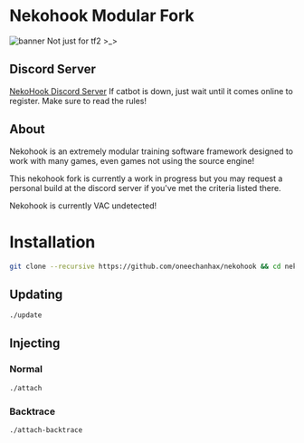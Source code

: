 
# Nekohook Modular Fork
![banner](https://cdn.discordapp.com/attachments/371237920545439745/403928612887068692/nekohook-banner.png)
Not just for tf2 >_>

## Discord Server
[NekoHook Discord Server](https://discord.gg/Jp8SKtG)
If catbot is down, just wait until it comes online to register. Make sure to read the rules!

## About
Nekohook is an extremely modular training software framework designed to work with many games, even games not using the source engine!   

This nekohook fork is currently a work in progress but you may request a personal build at the discord server if you've met the criteria listed there.   

Nekohook is currently VAC undetected!

# Installation
```bash
git clone --recursive https://github.com/oneechanhax/nekohook && cd nekohook && ./build
```

## Updating
```bash
./update
```

## Injecting
### Normal
```bash
./attach
```

### Backtrace
```bash
./attach-backtrace
```
